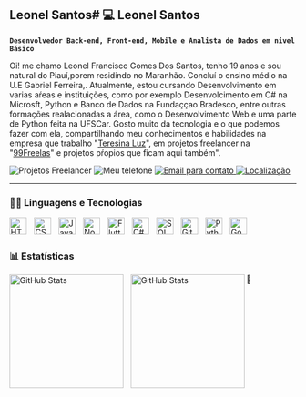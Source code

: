 ## Leonel Santos# 💻 Leonel Santos

**`Desenvolvedor Back-end, Front-end, Mobile e Analista de Dados em nivel Básico`**

Oi! me chamo Leonel Francisco Gomes Dos Santos, tenho 19 anos e sou natural do Piauí,porem residindo no Maranhão. Concluí o ensino médio na U.E Gabriel Ferreira,. Atualmente, estou cursando Desenvolvimento em varias aŕeas e instituições, como por exemplo Desenvolcimento em C# na Microsft, Python e Banco de Dados na Fundaççao Bradesco, entre outras formações realacionadas a área, como o Desenvolvimento Web e uma parte de Python feita na UFSCar. Gosto muito da tecnologia e o que podemos fazer com ela, compartilhando meu conhecimentos e habilidades na empresa que trabalho "[Teresina Luz](www.linkedin.com/in/leonel-francisco-0b027a280)", em projetos freelancer na "[99Freelas](https://www.99freelas.com.br/user/leonel-francisco)" e projetos pŕopios que ficam aqui também".

<p align="left">
    <a>
        <img 
            alt="Projetos Freelancer" 
            title="Projetos Freelancers feitos por mim para clientes" 
            src="https://custom-icon-badges.demolab.com/badge/99Freelas-0-blue"
        />
    </a>
    <a>
        <img 
            alt="Meu telefone" 
            title="Entre em contato comigo!" 
            src="https://custom-icon-badges.demolab.com/badge/- +55(99)98141--0968 -orange?style=for-the-badge&logo=phone&logoColor=white"
        />
    </a> 
    <a href="https://github.com/Larissakich?tab=repositories&sort=stargazers">
        <img 
            alt="Email para contato" 
            title="Meu email profissional e mais utilizado" 
            src="https://custom-icon-badges.demolab.com/badge/-leonelcampelo90@gmail.com-red?style=for-the-badge&logo=mention&logoColor=white"
        />
    </a>
    <a href="https://github.com/Larissakich?tab=followers">
        <img 
            alt="Localização" 
            title="Meu endereço atualmente" 
            src="https://custom-icon-badges.demolab.com/badge/Timon-MA, Brasil -purple?style=for-the-badge&logo=location&logoColor=white"
        />
    </a>
</p>

---

### 🧑‍🔧 Linguagens e Tecnologias

<img 
    align="left" 
    alt="HTML"
    title="HTML" 
    width="30px" 
    style="padding-right: 10px;" 
    src="https://cdn.jsdelivr.net/gh/devicons/devicon@latest/icons/html5/html5-original.svg" 
/>
<img 
    align="left" 
    alt="CSS" 
    title="CSS"
    width="30px" 
    style="padding-right: 10px;" 
    src="https://cdn.jsdelivr.net/gh/devicons/devicon@latest/icons/css3/css3-original.svg" 
/>
<img 
    align="left" 
    alt="JavaScript" 
    title="JavaScript"
    width="30px" 
    style="padding-right: 10px;" 
    src="https://cdn.jsdelivr.net/gh/devicons/devicon@latest/icons/javascript/javascript-original.svg" 
/>
<img 
    align="left" 
    alt="Node.js"
    title="Node.js" 
    width="30px" 
    style="padding-right: 10px;" 
    src="https://cdn.jsdelivr.net/gh/devicons/devicon@latest/icons/nodejs/nodejs-original-wordmark.svg"
/>
<img 
    align="left" 
    alt="Flutter"
    title="Flutter" 
    width="30px" 
    style="padding-right: 10px;" 
    src="https://cdn.jsdelivr.net/gh/devicons/devicon@latest/icons/flutter/flutter-original.svg"
/>
<img 
    align="left" 
    alt="C#" 
    title="C#"
    width="30px" 
    style="padding-right: 10px;" 
    src="https://cdn.jsdelivr.net/gh/devicons/devicon@latest/icons/csharp/csharp-original.svg" 
/>
<img 
    align="left" 
    alt="SQL Lite"
    title="SQL Lite" 
    width="30px" 
    style="padding-right: 10px;" 
    src="https://cdn.jsdelivr.net/gh/devicons/devicon@latest/icons/sqldeveloper/sqldeveloper-original.svg" 
/>
<img 
    align="left" 
    alt="Git" 
    title="Git"
    width="30px" 
    style="padding-right: 10px;" 
    src="https://cdn.jsdelivr.net/gh/devicons/devicon@latest/icons/git/git-original.svg" 
/>
<img 
    align="left" 
    alt="Python" 
    title="Python"
    width="30px" 
    style="padding-right: 10px;" 
    src="https://cdn.jsdelivr.net/gh/devicons/devicon@latest/icons/python/python-original.svg" 
/>
<img
    align="left" 
    alt="Godot" 
    title="Godot"
    width="30px" 
    style="padding-right: 10px;" 
    src="https://cdn.jsdelivr.net/gh/devicons/devicon@latest/icons/godot/godot-original.svg" 
/>

<br/>
<br/>

### 📊 Estatísticas

<p>
  <img 
    align="left" 
    alt="GitHub Stats" 
    height="200" 
    style="padding-right: 10px;" 
    src="https://github-readme-stats.vercel.app/api?username=leozuta&show_icons=true&theme=tokyonight&include_all_commits=true&locale=pt-br" 
  />

<img 
      align="left" 
      alt="GitHub Stats" 
      height="200" 
      src="https://github-readme-stats.vercel.app/api/top-langs/?username=leozuta&theme=tokyonight&layout=compact&custom_title=Tecnologias&langs_count=9" 
  />

</p>
 👋
